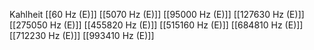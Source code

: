 Kahlheit
[[60 Hz (E)]]
[[5070 Hz (E)]]
[[95000 Hz (E)]]
[[127630 Hz (E)]]
[[275050 Hz (E)]]
[[455820 Hz (E)]]
[[515160 Hz (E)]]
[[684810 Hz (E)]]
[[712230 Hz (E)]]
[[993410 Hz (E)]]